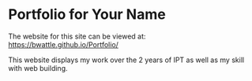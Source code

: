 # Portfolio for Your Name
The website for this site can be viewed at: https://bwattle.github.io/Portfolio/

This website displays my work over the 2 years of IPT as well as my skill with web building.

